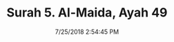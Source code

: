 ---
title       : "Surah 5. Al-Maida, Ayah 49"
date        : 7/25/2018 2:54:45 PM
draft       : false
type        : "quran"
layout      : "compare"
BookCode    : "CMP"
SurahNumber : "5"
AyahNumber  : "49"
TotalAyah   : "120"
---